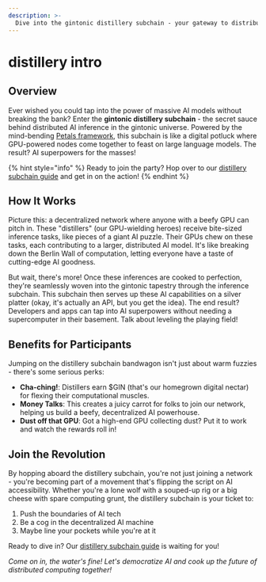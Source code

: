```yaml
---
description: >-
  Dive into the gintonic distillery subchain - your gateway to distributed AI wizardry. See how it harnesses the Petals framework to turn collaborative number-crunching into large language model magic.
---
```


# distillery intro

## Overview

Ever wished you could tap into the power of massive AI models without breaking the bank? Enter the **gintonic distillery subchain** - the secret sauce behind distributed AI inference in the gintonic universe. Powered by the mind-bending [Petals framework](https://arxiv.org/abs/2209.01188), this subchain is like a digital potluck where GPU-powered nodes come together to feast on large language models. The result? AI superpowers for the masses!

{% hint style="info" %}
Ready to join the party? Hop over to our [distillery subchain guide](../distillery-subchain-guide/) and get in on the action!
{% endhint %}

## How It Works

Picture this: a decentralized network where anyone with a beefy GPU can pitch in. These "distillers" (our GPU-wielding heroes) receive bite-sized inference tasks, like pieces of a giant AI puzzle. Their GPUs chew on these tasks, each contributing to a larger, distributed AI model. It's like breaking down the Berlin Wall of computation, letting everyone have a taste of cutting-edge AI goodness.

But wait, there's more! Once these inferences are cooked to perfection, they're seamlessly woven into the gintonic tapestry through the inference subchain. This subchain then serves up these AI capabilities on a silver platter (okay, it's actually an API, but you get the idea). The end result? Developers and apps can tap into AI superpowers without needing a supercomputer in their basement. Talk about leveling the playing field!

## Benefits for Participants

Jumping on the distillery subchain bandwagon isn't just about warm fuzzies - there's some serious perks:

* **Cha-ching!**: Distillers earn $GIN (that's our homegrown digital nectar) for flexing their computational muscles.
* **Money Talks**: This creates a juicy carrot for folks to join our network, helping us build a beefy, decentralized AI powerhouse.
* **Dust off that GPU**: Got a high-end GPU collecting dust? Put it to work and watch the rewards roll in!

## Join the Revolution

By hopping aboard the distillery subchain, you're not just joining a network - you're becoming part of a movement that's flipping the script on AI accessibility. Whether you're a lone wolf with a souped-up rig or a big cheese with spare computing grunt, the distillery subchain is your ticket to:

1. Push the boundaries of AI tech
2. Be a cog in the decentralized AI machine
3. Maybe line your pockets while you're at it

Ready to dive in? Our [distillery subchain guide](../distillery-subchain-guide/) is waiting for you!

_Come on in, the water's fine! Let's democratize AI and cook up the future of distributed computing together!_
